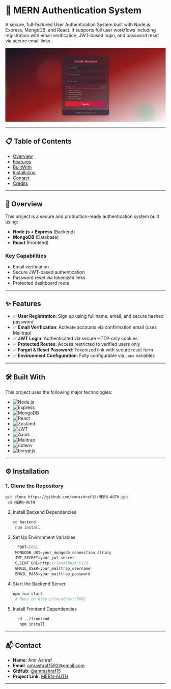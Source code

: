 # 🔐 MERN Authentication System

A secure, full-featured User Authentication System built with Node.js, Express, MongoDB, and React. It supports full user workflows including registration with email verification, JWT-based login, and password reset via secure email links.

![Create Account Screenshot](frontend/src/assets/createaccount.png) <!-- Update path as necessary -->

---

## 📋 Table of Contents

- [Overview](#-overview)
- [Features](#-features)
- [BuiltWith](#-builtwith)
- [Installation](#-installation)
- [Contact](#-contact)
- [Credits](#-credits)

---

## 📖 Overview

This project is a secure and production-ready authentication system built using:

- **Node.js + Express** (Backend)
- **MongoDB** (Database)
- **React** (Frontend)

### Key Capabilities

- Email verification
- Secure JWT-based authentication
- Password reset via tokenized links
- Protected dashboard route

---

## ✨ Features

- ✅ **User Registration**: Sign up using full name, email, and secure hashed password
- ✅ **Email Verification**: Activate accounts via confirmation email (uses Mailtrap)
- ✅ **JWT Login**: Authenticated via secure HTTP-only cookies
- ✅ **Protected Routes**: Access restricted to verified users only
- ✅ **Forgot & Reset Password**: Tokenized link with secure reset form
- ✅ **Environment Configuration**: Fully configurable via `.env` variables

---
## 🛠 Built With

This project uses the following major technologies:

- ![Node.js](https://img.shields.io/badge/Node.js-339933?style=for-the-badge&logo=node.js&logoColor=white)
- ![Express](https://img.shields.io/badge/Express.js-000000?style=for-the-badge&logo=express&logoColor=white)
- ![MongoDB](https://img.shields.io/badge/MongoDB-4EA94B?style=for-the-badge&logo=mongodb&logoColor=white)
- ![React](https://img.shields.io/badge/React-20232A?style=for-the-badge&logo=react&logoColor=61DAFB)
- ![Zustand](https://img.shields.io/badge/Zustand-000000?style=for-the-badge&logo=zotero&logoColor=white)
- ![JWT](https://img.shields.io/badge/JWT-000000?style=for-the-badge&logo=jsonwebtokens&logoColor=white)
- ![Axios](https://img.shields.io/badge/Axios-5A29E4?style=for-the-badge&logo=axios&logoColor=white)
- ![Mailtrap](https://img.shields.io/badge/Mailtrap-0091EA?style=for-the-badge&logo=maildotru&logoColor=white)
- ![dotenv](https://img.shields.io/badge/dotenv-ECD53F?style=for-the-badge&logo=dotenv&logoColor=black)
- ![bcryptjs](https://img.shields.io/badge/bcryptjs-512BD4?style=for-the-badge&logo=auth0&logoColor=white)

---


## ⚙️ Installation

### 1. Clone the Repository
   ```sh
   git clone https://github.com/amrashraf15/MERN-AUTH.git
    cd MERN-AUTH
   ```
2. Install Backend Dependencies
   ```sh
   cd backend
    npm install
   ```
3. Set Up Environment Variables
   ```js
     PORT=5001
    MONGODB_URI=your_mongodb_connection_string
    JWT_SECRET=your_jwt_secret
    CLIENT_URL=http://localhost:5173
    EMAIL_USER=your_mailtrap_username
    EMAIL_PASS=your_mailtrap_password
   ```
4. Start the Backend Server
   ```sh
   npm run start
    # Runs on http://localhost:5001
   ```
   
 5. Install Frontend Dependencies
     ```sh
       cd ../frontend
        npm install
      ```
---
 ## 📬 Contact

- **Name**: Amr Ashraf  
- **Email**: [amrashraf1592@gmail.com](mailto:amrashraf1592@gmail.com)  
- **GitHub**: [@amrashraf15](https://github.com/amrashraf15)  
- **Project Link**: [MERN-AUTH](https://github.com/amrashraf15/MERN-AUTH)

---







